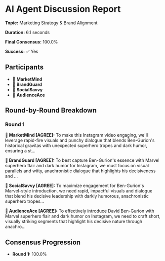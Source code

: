 # AI Agent Discussion Report

**Topic:** Marketing Strategy & Brand Alignment

**Duration:** 6.1 seconds

**Final Consensus:** 100.0%

**Success:** ✅ Yes

## Participants

- 🤖 **MarketMind**
- 🤖 **BrandGuard**
- 🤖 **SocialSavvy**
- 🤖 **AudienceAce**

## Round-by-Round Breakdown

### Round 1

**🤖 MarketMind [AGREE]:** To make this Instagram video engaging, we'll leverage rapid-fire visuals and punchy dialogue that blends Ben-Gurion's historical gravitas with unexpected superhero tropes and dark humor, ensuring a st...

**🤖 BrandGuard [AGREE]:** To best capture Ben-Gurion's essence with Marvel superhero flair and dark humor for Instagram, we must focus on visual parallels and witty, anachronistic dialogue that highlights his decisiveness and ...

**🤖 SocialSavvy [AGREE]:** To maximize engagement for Ben-Gurion's Marvel-style introduction, we need rapid, impactful visuals and dialogue that blend his decisive leadership with darkly humorous, anachronistic superhero tropes...

**🤖 AudienceAce [AGREE]:** To effectively introduce David Ben-Gurion with Marvel superhero flair and dark humor on Instagram, we need to craft short, visually striking segments that highlight his decisive nature through anachro...

## Consensus Progression

- **Round 1:** 100.0%
